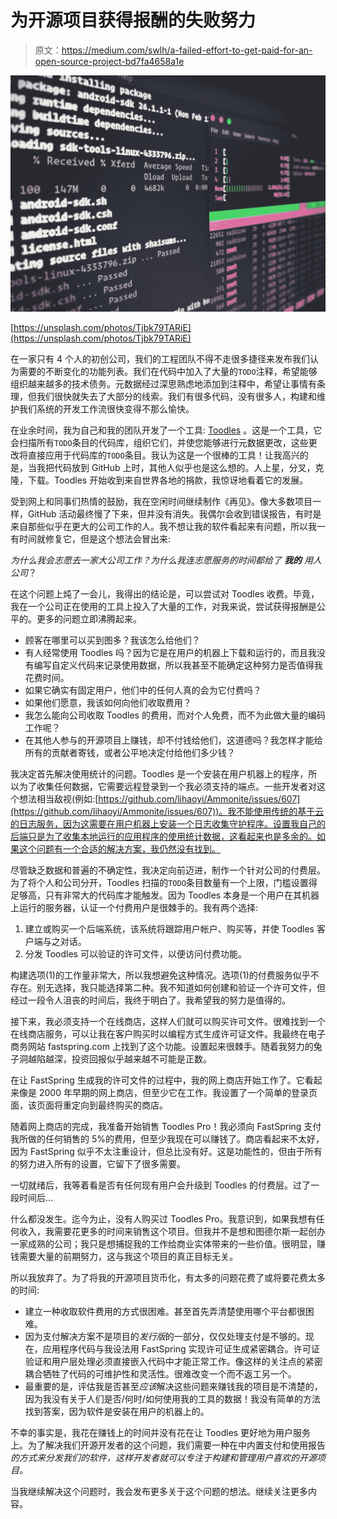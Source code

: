# 为开源项目获得报酬的失败努力

> 原文：<https://medium.com/swlh/a-failed-effort-to-get-paid-for-an-open-source-project-bd7fa4658a1e>

![](img/525493943641c8fef07fee73b82e9de7.png)

[https://unsplash.com/photos/Tjbk79TARiE](https://unsplash.com/photos/Tjbk79TARiE)

在一家只有 4 个人的初创公司，我们的工程团队不得不走很多捷径来发布我们认为需要的不断变化的功能列表。我们在代码中加入了大量的`TODO`注释，希望能够组织越来越多的技术债务。元数据经过深思熟虑地添加到注释中，希望让事情有条理，但我们很快就失去了大部分的线索。我们有很多代码，没有很多人，构建和维护我们系统的开发工作流很快变得不那么愉快。

在业余时间，我为自己和我的团队开发了一个工具: [Toodles](https://github.com/aviaviavi/toodles) 。这是一个工具，它会扫描所有`TODO`条目的代码库，组织它们，并使您能够进行元数据更改，这些更改将直接应用于代码库的`TODO`条目。我认为这是一个很棒的工具！让我高兴的是，当我把代码放到 GitHub 上时，其他人似乎也是这么想的。人上星，分叉，克隆，下载。Toodles 开始收到来自世界各地的捐款，我惊讶地看着它的发展。

受到网上和同事们热情的鼓励，我在空闲时间继续制作《再见》。像大多数项目一样，GitHub 活动最终慢了下来，但并没有消失。我偶尔会收到错误报告，有时是来自那些似乎在更大的公司工作的人。我不想让我的软件看起来有问题，所以我一有时间就修复它，但是这个想法会冒出来:

*为什么我会志愿去一家大公司工作？为什么我连志愿服务的时间都给了* ***我的*** *用人公司*？

在这个问题上炖了一会儿，我得出的结论是，可以尝试对 Toodles 收费。毕竟，我在一个公司正在使用的工具上投入了大量的工作，对我来说，尝试获得报酬是公平的。更多的问题立即沸腾起来。

*   顾客在哪里可以买到图多？我该怎么给他们？
*   有人经常使用 Toodles 吗？因为它是在用户的机器上下载和运行的，而且我没有编写自定义代码来记录使用数据，所以我甚至不能确定这种努力是否值得我花费时间。
*   如果它确实有固定用户，他们中的任何人真的会为它付费吗？
*   如果他们愿意，我该如何向他们收取费用？
*   我怎么能向公司收取 Toodles 的费用，而对个人免费，而不为此做大量的编码工作呢？
*   在其他人参与的开源项目上赚钱，却不付钱给他们，这道德吗？我怎样才能给所有的贡献者寄钱，或者公平地决定付给他们多少钱？

我决定首先解决使用统计的问题。Toodles 是一个安装在用户机器上的程序，所以为了收集任何数据，它需要远程登录到一个我必须支持的端点。一些开发者对这个想法相当敌视(例如:[https://github.com/lihaoyi/Ammonite/issues/607](https://github.com/lihaoyi/Ammonite/issues/607))。我不能使用传统的基于云的日志服务，因为这需要在用户机器上安装一个日志收集守护程序。设置我自己的后端只是为了收集本地运行的应用程序的使用统计数据，这看起来也是多余的。如果这个问题有一个合适的解决方案，我仍然没有找到。

尽管缺乏数据和普遍的不确定性，我决定向前迈进，制作一个针对公司的付费层。为了将个人和公司分开，Toodles 扫描的`TODO`条目数量有一个上限，门槛设置得足够高，只有非常大的代码库才能触发。因为 Toodles 本身是一个用户在其机器上运行的服务器，认证一个付费用户是很棘手的。我有两个选择:

1.  建立或购买一个后端系统，该系统将跟踪用户帐户、购买等，并使 Toodles 客户端与之对话。
2.  分发 Toodles 可以验证的许可文件，以便访问付费功能。

构建选项(1)的工作量非常大，所以我想避免这种情况。选项(1)的付费服务似乎不存在。别无选择，我只能选择第二种。我不知道如何创建和验证一个许可文件，但经过一段令人沮丧的时间后，我终于明白了。我希望我的努力是值得的。

接下来，我必须支持一个在线商店，这样人们就可以购买许可文件。很难找到一个在线商店服务，可以让我在客户购买时以编程方式生成许可证文件。我最终在电子商务网站 fastspring.com 上找到了这个功能。设置起来很棘手。随着我努力的兔子洞越陷越深，投资回报似乎越来越不可能是正数。

在让 FastSpring 生成我的许可文件的过程中，我的网上商店开始工作了。它看起来像是 2000 年早期的网上商店，但至少它在工作。我设置了一个简单的登录页面，该页面将重定向到最终购买的商店。

随着网上商店的完成，我准备开始销售 Toodles Pro！我必须向 FastSpring 支付我所做的任何销售的 5%的费用，但至少我现在可以赚钱了。商店看起来不太好，因为 FastSpring 似乎不太注重设计，但总比没有好。这是功能性的，但由于所有的努力进入所有的设置，它留下了很多需要。

一切就绪后，我等着看是否有任何现有用户会升级到 Toodles 的付费层。过了一段时间后…

什么都没发生。迄今为止，没有人购买过 Toodles Pro。我意识到，如果我想有任何收入，我需要花更多的时间来销售这个项目。但我并不是想和图德尔斯一起创办一家成熟的公司；我只是想捕捉我的工作给商业实体带来的一些价值。很明显，赚钱需要大量的前期努力，这与我这个项目的真正目标无关。

所以我放弃了。为了将我的开源项目货币化，有太多的问题花费了或将要花费太多的时间:

*   建立一种收取软件费用的方式很困难。甚至首先弄清楚使用哪个平台都很困难。
*   因为支付解决方案不是项目的*发行版*的一部分，仅仅处理支付是不够的。现在，应用程序代码与我设法用 FastSpring 实现许可证生成紧密耦合。许可证验证和用户层处理必须直接嵌入代码中才能正常工作。像这样的关注点的紧密耦合牺牲了代码的可维护性和灵活性。很难改变一个而不返工另一个。
*   最重要的是，评估我是否甚至*应该*解决这些问题来赚钱我的项目是不清楚的，因为我没有关于人们是否/何时/如何使用我的工具的数据！我没有简单的方法找到答案，因为软件是安装在用户的机器上的。

不幸的事实是，我花在赚钱上的时间并没有花在让 Toodles 更好地为用户服务上。为了解决我们开源开发者的这个问题，我们需要一种在中内置支付和使用报告*的方式来分发我们的软件，这样开发者就可以专注于构建和管理用户喜欢的开源项目。*

当我继续解决这个问题时，我会发布更多关于这个问题的想法。继续关注更多内容。